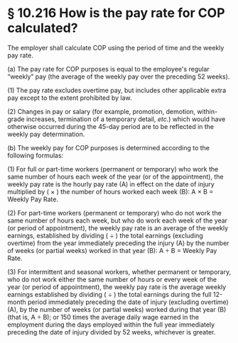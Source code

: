# § 10.216   How is the pay rate for COP calculated?

The employer shall calculate COP using the period of time and the weekly pay rate.


(a) The pay rate for COP purposes is equal to the employee's regular “weekly” pay (the average of the weekly pay over the preceding 52 weeks).


(1) The pay rate excludes overtime pay, but includes other applicable extra pay except to the extent prohibited by law.


(2) Changes in pay or salary (for example, promotion, demotion, within-grade increases, termination of a temporary detail, *etc.*) which would have otherwise occurred during the 45-day period are to be reflected in the weekly pay determination.


(b) The weekly pay for COP purposes is determined according to the following formulas:


(1) For full or part-time workers (permanent or temporary) who work the same number of hours each week of the year (or of the appointment), the weekly pay rate is the hourly pay rate (A) in effect on the date of injury multiplied by ( × ) the number of hours worked each week (B): A × B = Weekly Pay Rate.


(2) For part-time workers (permanent or temporary) who do not work the same number of hours each week, but who do work each week of the year (or period of appointment), the weekly pay rate is an average of the weekly earnings, established by dividing ( ÷ ) the total earnings (excluding overtime) from the year immediately preceding the injury (A) by the number of weeks (or partial weeks) worked in that year (B): A ÷ B = Weekly Pay Rate.


(3) For intermittent and seasonal workers, whether permanent or temporary, who do not work either the same number of hours or every week of the year (or period of appointment), the weekly pay rate is the average weekly earnings established by dividing ( ÷ ) the total earnings during the full 12-month period immediately preceding the date of injury (excluding overtime) (A), by the number of weeks (or partial weeks) worked during that year (B) (that is, A ÷ B); or 150 times the average daily wage earned in the employment during the days employed within the full year immediately preceding the date of injury divided by 52 weeks, whichever is greater.




